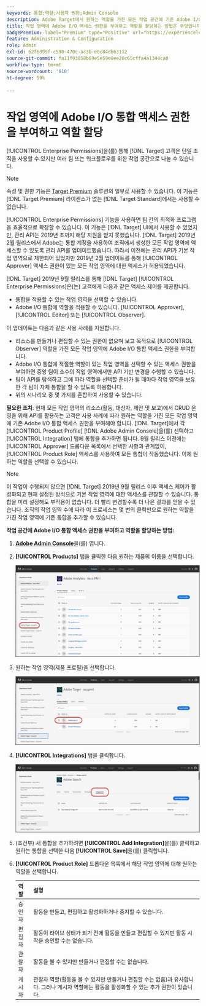 ```yaml
---
keywords: 통합;역할;사용자 권한;Admin Console
description: Adobe Target에서 원하는 역할을 가진 모든 작업 공간에 기존 Adobe I/O 통합 액세스 권한을 부여하는 방법을 알아봅니다.
title: 작업 영역에 Adobe I/O 액세스 권한을 부여하고 역할을 할당하는 방법은 무엇입니까?
badgePremium: label="Premium" type="Positive" url="https://experienceleague.adobe.com/docs/target/using/introduction/intro.html?lang=en#premium newtab=true" tooltip="Target Premium에 포함된 내용을 확인합니다."
feature: Administration & Configuration
role: Admin
exl-id: 62f6399f-c590-470c-ac3b-e0c84db63112
source-git-commit: fa11f93058b69e5e59e0ee20c65cffa4a1344ca0
workflow-type: tm+mt
source-wordcount: '610'
ht-degree: 59%

---
```


# 작업 영역에 Adobe I/O 통합 액세스 권한을 부여하고 역할 할당

[!UICONTROL Enterprise Permissions]을(를) 통해 [!DNL Target] 고객은 단일 조직을 사용할 수 있지만 여러 팀 또는 워크플로우를 위한 작업 공간으로 나눌 수 있습니다.

>[!NOTE]
>
>속성 및 권한 기능은 [Target Premium](/help/main/c-intro/intro.md#premium) 솔루션의 일부로 사용할 수 있습니다. 이 기능은 [!DNL Target Premium] 라이센스가 없는 [!DNL Target Standard]에서는 사용할 수 없습니다.

[!UICONTROL Enterprise Permissions] 기능을 사용하면 팀 간의 최적화 프로그램을 효율적으로 확장할 수 있습니다. 이 기능은 [!DNL Target] UI에서 사용할 수 있었지만, 관리 API는 2019년 초까지 해당 지원을 받지 못했습니다. [!DNL Target] 2019년 2월 릴리스에서 Adobe는 통합 계정을 사용하여 조직에서 생성한 모든 작업 영역에 액세스할 수 있도록 관리 API를 업데이트했습니다. 따라서 이전에는 관리 API가 기본 작업 영역으로 제한되어 있었지만 2019년 2월 업데이트를 통해 [!UICONTROL Approver] 액세스 권한이 있는 모든 작업 영역에 대한 액세스가 허용되었습니다.

[!DNL Target] 2019년 9월 릴리스를 통해 [!DNL Target] [!UICONTROL Enterprise Permissions]은(는) 고객에게 다음과 같은 액세스 제어를 제공합니다.

* 통합을 적용할 수 있는 작업 영역을 선택할 수 있습니다.
* Adobe I/O 통합에 역할을 적용할 수 있습니다. [!UICONTROL Approver], [!UICONTROL Editor] 또는 [!UICONTROL Observer].

이 업데이트는 다음과 같은 사용 사례를 지원합니다.

* 리소스를 만들거나 편집할 수 있는 권한이 없으며 보고 목적으로 [!UICONTROL Observer] 역할을 가진 모든 작업 영역에 Adobe I/O 통합 액세스 권한을 부여합니다.
* Adobe I/O 통합에 적절한 역할이 있는 작업 영역을 선택할 수 있는 액세스 권한을 부여하면 중앙 팀이 소수의 작업 영역에서만 API 기반 변경을 수행할 수 있습니다.
* 팀이 API를 탐색하고 그에 따라 역할을 선택할 준비가 될 때마다 작업 영역을 보유한 각 팀이 자체 통합을 할 수 있도록 허용합니다.
* 위의 시나리오 중 몇 가지를 혼합하여 사용할 수 있습니다.

**필요한 조치**: 현재 모든 작업 영역의 리소스(활동, 대상자, 제안 및 보고)에서 CRUD 운영을 위해 API를 활용하는 고객은 사용 사례에 따라 원하는 역할을 가진 모든 작업 영역에 기존 Adobe I/O 통합 액세스 권한을 부여해야 합니다. [!DNL Target]에서 각 [!UICONTROL Product Profile] [!DNL Adobe Admin Console]을(를) 선택하고 [!UICONTROL Integration] 탭에 통합을 추가하면 됩니다. 9월 릴리스 이전에는 [!UICONTROL Approver] 드롭다운 목록에서 선택한 사항과 관계없이, [!UICONTROL Product Role] 액세스를 사용하여 모든 통합이 작동했습니다. 이제 원하는 역할을 선택할 수 있습니다.

>[!NOTE]
>
>이 작업이 수행되지 않으면 [!DNL Target] 2019년 9월 릴리스 이후 액세스 제어가 활성화되고 현재 설정된 방식으로 기본 작업 영역에 대한 액세스를 관찰할 수 있습니다. 통합을 미리 설정해도 부작용이 없습니다. 더 빨리 변경할수록 더 나은 결과를 얻을 수 있습니다. 조직의 작업 영역 수에 따라 이 프로세스는 몇 번의 클릭만으로 원하는 역할을 가진 작업 영역에 기존 통합을 추가할 수 있습니다.

**작업 공간에 Adobe I/O 통합 액세스 권한을 부여하고 역할을 할당하는 방법:**

1. **[Adobe Admin Console](https://adminconsole.adobe.com)**&#x200B;을(를) 엽니다.

1. **[!UICONTROL Products]** 탭을 클릭한 다음 원하는 제품의 이름을 선택합니다.

   ![Adobe Admin Console에서 제품 선택](/help/main/administrating-target/c-user-management/property-channel/assets/io-choose-product.png)

1. 원하는 작업 영역(제품 프로필)을 선택합니다.

   ![제품 프로필 선택](/help/main/administrating-target/c-user-management/property-channel/assets/io-select-product-profile.png)

1. **[!UICONTROL Integrations]** 탭을 클릭합니다.

   ![통합 탭](/help/main/administrating-target/c-user-management/property-channel/assets/integrations-tab.png)

1. (조건부) 새 통합을 추가하려면 **[!UICONTROL Add Integration]**&#x200B;을(를) 클릭하고 원하는 통합을 선택한 다음 **[!UICONTROL Save]**&#x200B;을(를) 클릭합니다.

1. **[!UICONTROL Product Role]** 드롭다운 목록에서 해당 작업 영역에 대해 원하는 역할을 선택합니다.

   | 역할 | 설명 |
   |--- |--- |
   | 승인자 | 활동을 만들고, 편집하고 활성화하거나 중지할 수 있습니다. |
   | 편집자 | 활동이 라이브 상태가 되기 전에 활동을 만들고 편집할 수 있지만 활동 시작을 승인할 수는 없습니다. |
   | 관찰자 | 활동을 볼 수 있지만 만들거나 편집할 수는 없습니다. |
   | 게시자 | 관찰자 역할(활동을 볼 수 있지만 만들거나 편집할 수는 없음)과 유사합니다. 그러나 게시자 역할에는 활동을 활성화할 수 있는 추가 권한이 있습니다. |

